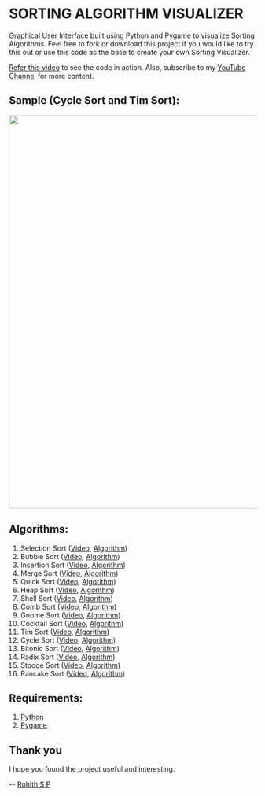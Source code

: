 # SORTING ALGORITHM VISUALIZER

Graphical User Interface built using Python and Pygame to visualize Sorting Algorithms. Feel free to fork or download this project if you would like to try this out or use this code as the base to create your own Sorting Visualizer.

[Refer this video](https://www.youtube.com/watch?v=NuB8QzFDjrQ) to see the code in action. Also, subscribe to my [YouTube Channel](https://www.youtube.com/channel/UCi85kyL4Q-QpKgTp3sJdnFg) for more content.

## Sample (Cycle Sort and Tim Sort): 

<p align="center">
  <img src="sample.gif" width="800">
</p>

## Algorithms:
1. Selection Sort ([Video](https://www.youtube.com/watch?v=NuB8QzFDjrQ&t=3s), [Algorithm](https://github.com/rohithaug/sorting-visualizer/blob/master/algorithms/SelectionSort.py#L9))
2. Bubble Sort ([Video](https://www.youtube.com/watch?v=NuB8QzFDjrQ&t=21s), [Algorithm](https://github.com/rohithaug/sorting-visualizer/blob/master/algorithms/BubbleSort.py#L9))
3. Insertion Sort ([Video](https://www.youtube.com/watch?v=NuB8QzFDjrQ&t=265s), [Algorithm](https://github.com/rohithaug/sorting-visualizer/blob/master/algorithms/InsertionSort.py#L9))
4. Merge Sort ([Video](https://www.youtube.com/watch?v=NuB8QzFDjrQ&t=81s), [Algorithm](https://github.com/rohithaug/sorting-visualizer/blob/master/algorithms/MergeSort.py#L9))
5. Quick Sort ([Video](https://www.youtube.com/watch?v=NuB8QzFDjrQ&t=121s), [Algorithm](https://github.com/rohithaug/sorting-visualizer/blob/master/algorithms/QuickSort.py#L9))
6. Heap Sort ([Video](https://www.youtube.com/watch?v=NuB8QzFDjrQ&t=228s), [Algorithm](https://github.com/rohithaug/sorting-visualizer/blob/master/algorithms/HeapSort.py#L9))
7. Shell Sort ([Video](https://www.youtube.com/watch?v=NuB8QzFDjrQ&t=178s), [Algorithm](https://github.com/rohithaug/sorting-visualizer/blob/master/algorithms/ShellSort.py#L9))
8. Comb Sort ([Video](https://www.youtube.com/watch?v=NuB8QzFDjrQ&t=152s), [Algorithm](https://github.com/rohithaug/sorting-visualizer/blob/master/algorithms/CombSort.py#L9))
9. Gnome Sort ([Video](https://www.youtube.com/watch?v=NuB8QzFDjrQ&t=441s), [Algorithm](https://github.com/rohithaug/sorting-visualizer/blob/master/algorithms/GnomeSort.py#L9))
10. Cocktail Sort ([Video](https://www.youtube.com/watch?v=NuB8QzFDjrQ&t=327s), [Algorithm](https://github.com/rohithaug/sorting-visualizer/blob/master/algorithms/CocktailSort.py#L9))
11. Tim Sort ([Video](https://www.youtube.com/watch?v=NuB8QzFDjrQ&t=413s), [Algorithm](https://github.com/rohithaug/sorting-visualizer/blob/master/algorithms/TimSort.py#L9))
12. Cycle Sort ([Video](https://www.youtube.com/watch?v=NuB8QzFDjrQ&t=395s), [Algorithm](https://github.com/rohithaug/sorting-visualizer/blob/master/algorithms/CycleSort.py#L9))
13. Bitonic Sort ([Video](https://www.youtube.com/watch?v=NuB8QzFDjrQ&t=283s), [Algorithm](https://github.com/rohithaug/sorting-visualizer/blob/master/algorithms/BitonicSort.py#L10))
14. Radix Sort ([Video](https://www.youtube.com/watch?v=NuB8QzFDjrQ&t=575s), [Algorithm](https://github.com/rohithaug/sorting-visualizer/blob/master/algorithms/RadixSort.py#L9))
15. Stooge Sort ([Video](https://www.youtube.com/watch?v=NuB8QzFDjrQ&t=508s), [Algorithm](https://github.com/rohithaug/sorting-visualizer/blob/master/algorithms/StoogeSort.py#L9))
16. Pancake Sort ([Video](https://www.youtube.com/watch?v=NuB8QzFDjrQ&t=601s), [Algorithm](https://github.com/rohithaug/sorting-visualizer/blob/master/algorithms/PancakeSort.py#L9))

## Requirements:
  1. [Python](https://www.python.org/downloads/release/python-377/)
  2. [Pygame](https://pypi.org/project/pygame/)

## Thank you

I hope you found the project useful and interesting.

-- [Rohith S P](https://www.linkedin.com/in/rohithsp/)
